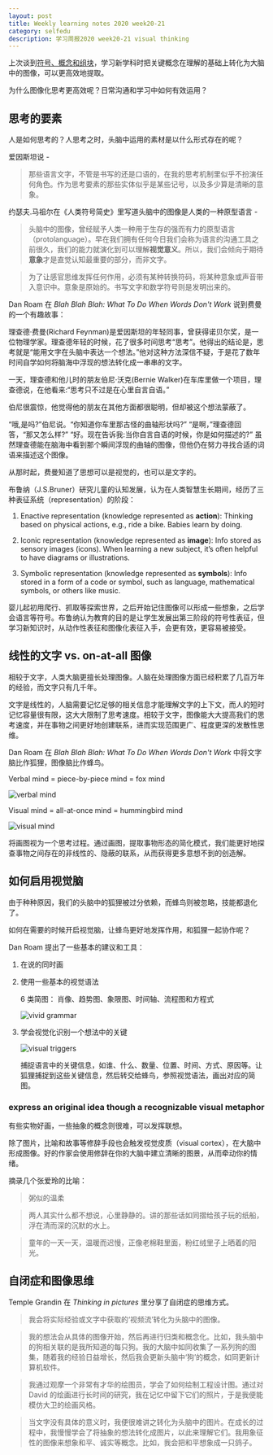 ```yaml
---
layout: post 
title: Weekly learning notes 2020 week20-21
category: selfedu
description: 学习周报2020 week20-21 visual thinking
---
```



上次谈到[符号、概念和组块](./2020-05-11-week19.html)，学习新学科时把关键概念在理解的基础上转化为大脑中的图像，可以更高效地提取。

为什么图像化思考更高效呢？日常沟通和学习中如何有效运用？

## 思考的要素

人是如何思考的？人思考之时，头脑中运用的素材是以什么形式存在的呢？

爱因斯坦说 -

> 那些语言文字，不管是书写的还是口语的，在我的思考机制里似乎不扮演任何角色。作为思考要素的那些实体似乎是某些记号，以及多少算是清晰的意象。 

约瑟夫.马祖尔在《人类符号简史》里写道头脑中的图像是人类的一种原型语言 -

> 头脑中的图像，曾经赋予人类一种用于生存的强而有力的原型语言（protolanguage）。早在我们拥有任何今日我们会称为语言的沟通工具之前很久，我们的能力就演化到可以理解**视觉意义**。所以，我们会倾向于期待**意象**才是直觉认知最重要的部分，而非文字。

> 为了让感官思维发挥任何作用，必须有某种转换符码，将某种意象或声音带入意识中。意象是原始的。书写文字和数学符号则是发明出来的。

Dan Roam 在 *Blah Blah Blah: What To Do When Words Don't Work* 说到费曼的一个有趣故事：

理查德·费曼(Richard Feynman)是爱因斯坦的年轻同事，曾获得诺贝尔奖，是一位物理学家。理查德年轻的时候，花了很多时间思考“思考”。他得出的结论是，思考就是“能用文字在头脑中表达一个想法。”他对这种方法深信不疑，于是花了数年时间自学如何将脑海中浮现的想法转化成一串串的文字。

一天，理查德和他儿时的朋友伯尼·沃克(Bernie Walker)在车库里做一个项目，理查德说，在他看来:“思考只不过是在心里自言自语。”

伯尼很震惊，他觉得他的朋友在其他方面都很聪明，但却被这个想法蒙蔽了。

“哦,是吗?”伯尼说。“你知道你车里那古怪的曲轴形状吗?”
“是啊，”理查德回答，“那又怎么样?”
“好。现在告诉我:当你自言自语的时候，你是如何描述的?”
虽然理查德能在脑海中看到那个瞬间浮现的曲轴的图像，但他仍在努力寻找合适的词语来描述这个图像。

从那时起，费曼知道了思想可以是视觉的，也可以是文字的。


布鲁纳（J.S.Bruner）研究儿童的认知发展，认为在人类智慧生长期间，经历了三种表征系统（representation）的阶段：

1. Enactive representation (knowledge represented as **action**): Thinking based on physical actions, e.g., ride a bike. Babies learn by doing.

2. Iconic representation (knowledge represented as **image**): Info stored as sensory images (icons). When learning a new subject, it’s often helpful to have diagrams or illustrations.

3. Symbolic representation (knowledge represented as **symbols**): Info stored in a form of a code or symbol, such as language, mathematical symbols, or others like music.

婴儿起初用爬行、抓取等探索世界，之后开始记住图像可以形成一些想象，之后学会语言等符号。布鲁纳认为教育的目的是让学生发展出第三阶段的符号性表征，但学习新知识时，从动作性表征和图像化表征入手，会更有效，更容易被接受。

## 线性的文字 vs. on-at-all 图像

相较于文字，人类大脑更擅长处理图像。人脑在处理图像方面已经积累了几百万年的经验，而文字只有几千年。

文字是线性的，人脑需要记忆足够的相关信息才能理解文字的上下文，而人的短时记忆容量很有限，这大大限制了思考速度。相较于文字，图像能大大提高我们的思考速度，并在事物之间更好地创建联系，进而实现范围更广、程度更深的发散性思维。

Dan Roam 在 *Blah Blah Blah: What To Do When Words Don't Work* 中将文字脑比作狐狸，图像脑比作蜂鸟。


Verbal mind = piece-by-piece mind = fox mind

![verbal mind](https://rachelblogimgs.oss-cn-hangzhou.aliyuncs.com/verbal-mind.png)


Visual mind = all-at-once mind = hummingbird mind

![visual mind](https://rachelblogimgs.oss-cn-hangzhou.aliyuncs.com/visual-mind.png)


将画图视为一个思考过程。通过画图，提取事物形态的简化模式，我们能更好地探查事物之间存在的非线性的、隐蔽的联系，从而获得更多意想不到的创造解。

## 如何启用视觉脑

由于种种原因，我们的头脑中的狐狸被过分依赖，而蜂鸟则被忽略，技能都退化了。

如何在需要的时候开启视觉脑，让蜂鸟更好地发挥作用，和狐狸一起协作呢？

Dan Roam 提出了一些基本的建议和工具：

1. 在说的同时画
2. 使用一些基本的视觉语法

    6 类简图： 肖像、趋势图、象限图、时间轴、流程图和方程式

    ![vivid grammar](https://rachelblogimgs.oss-cn-hangzhou.aliyuncs.com/vivid-grammar.png)

3. 学会视觉化识别一个想法中的关键

    ![visual triggers](https://rachelblogimgs.oss-cn-hangzhou.aliyuncs.com/visual-triggers.png)

    捕捉语言中的关键信息，如谁、什么、数量、位置、时间、方式、原因等。让狐狸捕捉到这些关键信息，然后转交给蜂鸟，参照视觉语法，画出对应的简图。


### express an original idea though a recognizable visual metaphor 

有些实物好画，一些抽象的概念则很难，可以发挥联想。

除了图片，比喻和故事等修辞手段也会触发视觉皮质（visual cortex），在大脑中形成图像。好的作家会使用修辞在你的大脑中建立清晰的图景，从而牵动你的情绪。

摘录几个张爱玲的比喻：

> 粥似的温柔

> 两人其实什么都不想说，心里静静的。讲的那些话如同摺给孩子玩的纸船，浮在清而深的沉默的水上。

> 童年的一天一天，温暖而迟慢，正像老棉鞋里面，粉红绒里子上晒着的阳光。 

## 自闭症和图像思维

Temple Grandin 在 *Thinking in pictures* 里分享了自闭症的思维方式。

> 我会将实际经验或文字中获取的‘视频流’转化为头脑中的图像。

> 我的想法会从具体的图像开始，然后再进行归类和概念化。比如，我头脑中的狗相关联的是我所知道的每只狗。我的大脑中如同收集了一系列狗的图集，随着我的经验日益增长，然后我会更新头脑中‘狗’的概念，如同更新计算机软件。

> 我通过观摩一个非常有才华的绘图员，学会了如何绘制工程设计图。通过对 David 的绘画进行长时间的研究，我在记忆中留下它们的照片，于是我便能模仿大卫的绘画风格。

> 当文字没有具体的意义时，我便很难讲之转化为头脑中的图片。在成长的过程中，我慢慢学会了将抽象的想法转化成图片，以此来理解它们。我用象征性的图像来想象和平、诚实等概念。比如，我会把和平想象成一只鸽子。

